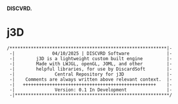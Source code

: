 <h4>DISCVRD. </h4>
<h1>j3D</h1>

```/***********************************************************|-``` <br>
``` -|              04/10/2025 | DISCVRD Software              |-``` <br>
``` -|        j3D is a lightweight custom built engine         |-``` <br>
``` -|        Made with LWJGL, openGL, JOML, and other         |-``` <br>
``` -|        helpful libraries, for use by DiscardSoft        |-``` <br>
``` -|               Central Repository for j3D                |-``` <br>
``` -|    Comments are always written above relevant context.  |-``` <br>
``` -|   ++++++++++++++++++++++++++++++++++++++++++++++++++    |-``` <br>
``` -|               Version: 0.1 In Development               |-``` <br>
``` -|**********************************************************/``` <br>
